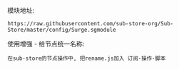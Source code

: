 ﻿模块地址:

    https://raw.githubusercontent.com/sub-store-org/Sub-Store/master/config/Surge.sgmodule

使用增强 - 给节点统一名称:

    在sub-store的节点操作中, 把rename.js加入 订阅-操作-脚本